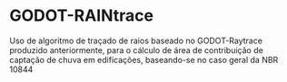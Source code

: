 # GODOT-RAINtrace
Uso de algoritmo de traçado de raios baseado no GODOT-Raytrace produzido anteriormente, para o cálculo de área de contribuição de captação de chuva em edificações, baseando-se no caso geral da NBR 10844

